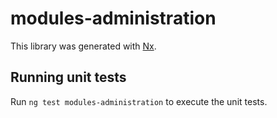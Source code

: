 # modules-administration

This library was generated with [Nx](https://nx.dev).

## Running unit tests

Run `ng test modules-administration` to execute the unit tests.
